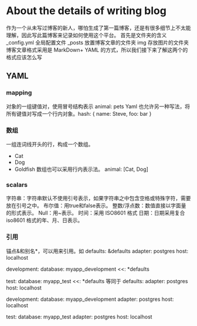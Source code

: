 # About the details of writing blog
作为一个从未写过博客的新人，哪怕生成了第一篇博客，还是有很多细节上不太能理解，因此写此篇博客来记录如何使用这个平台。
首先是文件夹的含义
_config.yml 全局配置文件
_posts 放置博客文章的文件夹
img 存放图片的文件夹
博客文章格式采用是 MarkDown+ YAML 的方式，所以我们接下来了解这两个的格式应该怎么写

## YAML
### mapping
对象的一组键值对，使用冒号结构表示 animal: pets
Yaml 也允许另一种写法，将所有键值对写成一个行内对象。hash: { name: Steve, foo: bar } 
### 数组
一组连词线开头的行，构成一个数组。
- Cat
- Dog
- Goldfish
数组也可以采用行内表示法。
animal: [Cat, Dog]
### scalars
字符串：字符串默认不使用引号表示，如果字符串之中包含空格或特殊字符，需要放在引号之中。
布尔值：用true和false表示。
整数/浮点数：数值直接以字面量的形式表示。
Null：用~表示。
时间：采用 ISO8601 格式
日期：日期采用复合 iso8601 格式的年、月、日表示。
### 引用
锚点&和别名*，可以用来引用。如
defaults: &defaults
  adapter:  postgres
  host:     localhost

development:
  database: myapp_development
  <<: *defaults

test:
  database: myapp_test
  <<: *defaults
  等同于
defaults:
  adapter:  postgres
  host:     localhost

development:
  database: myapp_development
  adapter:  postgres
  host:     localhost

test:
  database: myapp_test
  adapter:  postgres
  host:     localhost

